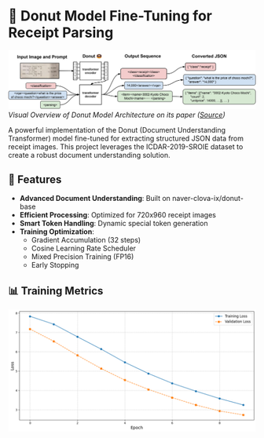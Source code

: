 # 🧾 Donut Model Fine-Tuning for Receipt Parsing

![Donut Model Architecture](donut_architecture.jpg)
*Visual Overview of Donut Model Architecture on its paper ([Source](https://arxiv.org/abs/2111.15664))*

A powerful implementation of the Donut (Document Understanding Transformer) model fine-tuned for extracting structured JSON data from receipt images. This project leverages the ICDAR-2019-SROIE dataset to create a robust document understanding solution.

## 🌟 Features

- **Advanced Document Understanding**: Built on naver-clova-ix/donut-base
- **Efficient Processing**: Optimized for 720x960 receipt images
- **Smart Token Handling**: Dynamic special token generation
- **Training Optimization**:
  - Gradient Accumulation (32 steps)
  - Cosine Learning Rate Scheduler
  - Mixed Precision Training (FP16)
  - Early Stopping

## 📊 Training Metrics
![Training Metrics Plot](output.png)

